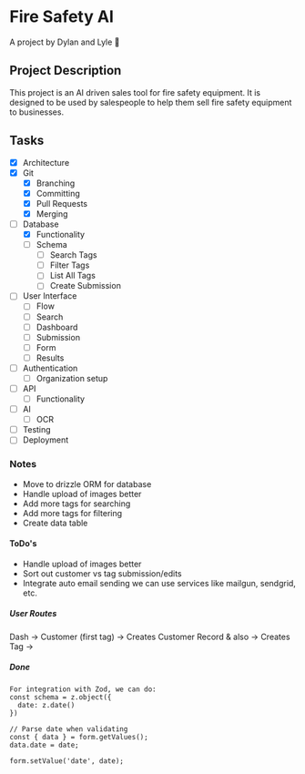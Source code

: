 # Fire Safety AI

A project by Dylan and Lyle :tada:

## Project Description

This project is an AI driven sales tool for fire safety equipment. It is designed to be used by salespeople to help them sell fire safety equipment to businesses.

## Tasks

- [x] Architecture
- [x] Git
  - [x] Branching
  - [x] Committing
  - [x] Pull Requests
  - [x] Merging
- [ ] Database
  - [x] Functionality
  - [ ] Schema
    - [ ] Search Tags
    - [ ] Filter Tags
    - [ ] List All Tags
    - [ ] Create Submission
- [ ] User Interface
  - [ ] Flow
  - [ ] Search
  - [ ] Dashboard
  - [ ] Submission
  - [ ] Form
  - [ ] Results
- [ ] Authentication
  - [ ] Organization setup
- [ ] API
  - [ ] Functionality
- [ ] AI
  - [ ] OCR
- [ ] Testing
- [ ] Deployment

### Notes

- Move to drizzle ORM for database
- Handle upload of images better
- Add more tags for searching
- Add more tags for filtering
- Create data table

#### ToDo's

- Handle upload of images better
- Sort out customer vs tag submission/edits
- Integrate auto email sending we can use services like mailgun, sendgrid, etc.

##### User Routes

Dash -> Customer (first tag) -> Creates Customer Record & also
-> Creates Tag ->

##### Done

```
For integration with Zod, we can do:
const schema = z.object({
  date: z.date()
})

// Parse date when validating
const { data } = form.getValues();
data.date = date;

form.setValue('date', date);
```
